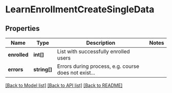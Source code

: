 # LearnEnrollmentCreateSingleData

## Properties
Name | Type | Description | Notes
------------ | ------------- | ------------- | -------------
**enrolled** | **int[]** | List with successfully enrolled users | 
**errors** | **string[]** | Errors during process, e.g. course does not exist... | 

[[Back to Model list]](../README.md#documentation-for-models) [[Back to API list]](../README.md#documentation-for-api-endpoints) [[Back to README]](../README.md)


